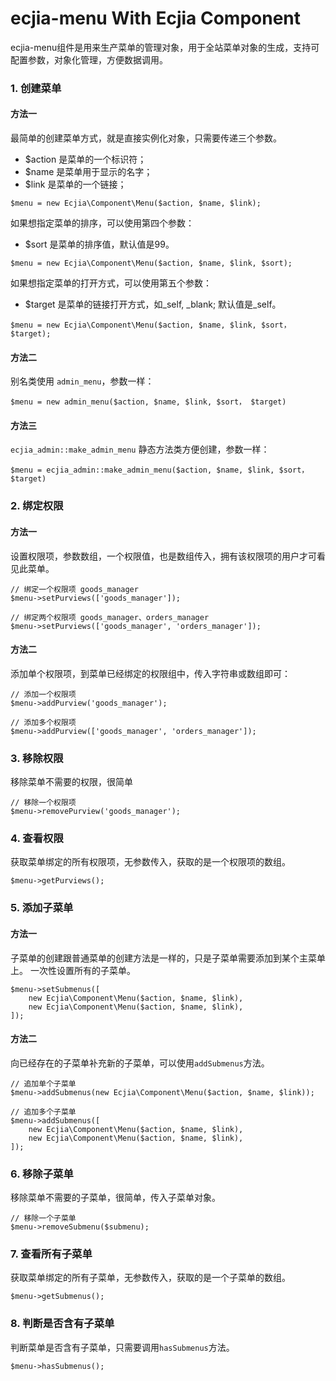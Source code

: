 ecjia-menu With Ecjia Component
==============

ecjia-menu组件是用来生产菜单的管理对象，用于全站菜单对象的生成，支持可配置参数，对象化管理，方便数据调用。

### 1. 创建菜单

#### 方法一
最简单的创建菜单方式，就是直接实例化对象，只需要传递三个参数。
* $action 是菜单的一个标识符；
* $name 是菜单用于显示的名字；
* $link 是菜单的一个链接；
```$php
$menu = new Ecjia\Component\Menu($action, $name, $link);
```

如果想指定菜单的排序，可以使用第四个参数：
* $sort 是菜单的排序值，默认值是99。
```$php
$menu = new Ecjia\Component\Menu($action, $name, $link, $sort);
```

如果想指定菜单的打开方式，可以使用第五个参数：
* $target 是菜单的链接打开方式，如_self, _blank; 默认值是_self。
```$php
$menu = new Ecjia\Component\Menu($action, $name, $link, $sort， $target);
```
#### 方法二
别名类使用 `admin_menu`，参数一样：
```$php
$menu = new admin_menu($action, $name, $link, $sort， $target)
```

#### 方法三
`ecjia_admin::make_admin_menu` 静态方法类方便创建，参数一样：
```$php
$menu = ecjia_admin::make_admin_menu($action, $name, $link, $sort， $target)
```

### 2. 绑定权限

#### 方法一
设置权限项，参数数组，一个权限值，也是数组传入，拥有该权限项的用户才可看见此菜单。
```$php
// 绑定一个权限项 goods_manager
$menu->setPurviews(['goods_manager']);

// 绑定两个权限项 goods_manager、orders_manager
$menu->setPurviews(['goods_manager', 'orders_manager']);
```

#### 方法二
添加单个权限项，到菜单已经绑定的权限组中，传入字符串或数组即可：
```$php
// 添加一个权限项
$menu->addPurview('goods_manager');

// 添加多个权限项
$menu->addPurview(['goods_manager', 'orders_manager']);
```

### 3. 移除权限
移除菜单不需要的权限，很简单
```$php
// 移除一个权限项
$menu->removePurview('goods_manager');
```

### 4. 查看权限
获取菜单绑定的所有权限项，无参数传入，获取的是一个权限项的数组。
```$php
$menu->getPurviews();
```

### 5. 添加子菜单
#### 方法一
子菜单的创建跟普通菜单的创建方法是一样的，只是子菜单需要添加到某个主菜单上。
一次性设置所有的子菜单。
```$php
$menu->setSubmenus([
    new Ecjia\Component\Menu($action, $name, $link),
    new Ecjia\Component\Menu($action, $name, $link),
]);
```

#### 方法二
向已经存在的子菜单补充新的子菜单，可以使用`addSubmenus`方法。
```$php
// 追加单个子菜单
$menu->addSubmenus(new Ecjia\Component\Menu($action, $name, $link));

// 追加多个子菜单
$menu->addSubmenus([
    new Ecjia\Component\Menu($action, $name, $link),
    new Ecjia\Component\Menu($action, $name, $link),
]);
```
### 6. 移除子菜单
移除菜单不需要的子菜单，很简单，传入子菜单对象。
```$php
// 移除一个子菜单
$menu->removeSubmenu($submenu);
```

### 7. 查看所有子菜单
获取菜单绑定的所有子菜单，无参数传入，获取的是一个子菜单的数组。
```$php
$menu->getSubmenus();
```

### 8. 判断是否含有子菜单
判断菜单是否含有子菜单，只需要调用`hasSubmenus`方法。
```$php
$menu->hasSubmenus();
```